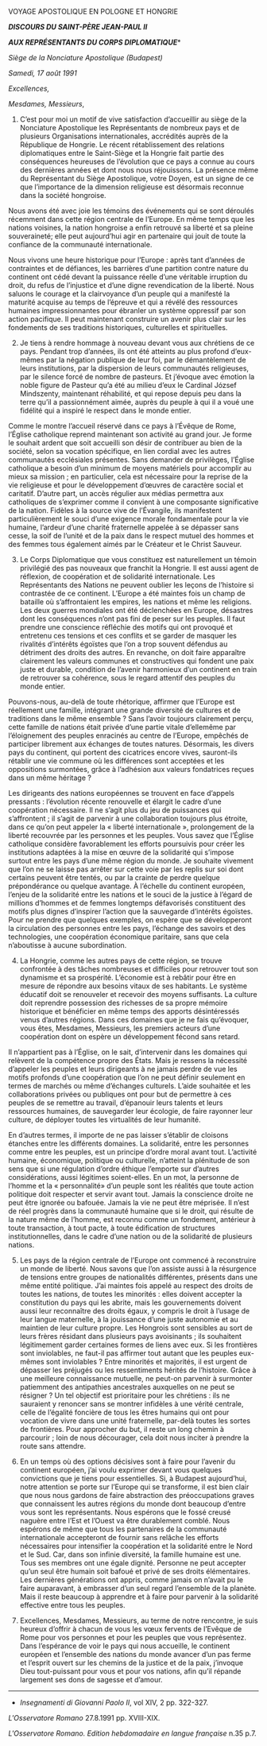 VOYAGE APOSTOLIQUE EN POLOGNE ET HONGRIE

***DISCOURS DU SAINT-PÈRE JEAN-PAUL II***

***AUX REPRÉSENTANTS DU CORPS DIPLOMATIQUE****

*Siège de la Nonciature Apostolique (Budapest)*

*Samedi, 17 août 1991*

*Excellences,*

*Mesdames, Messieurs*,

1. C’est pour moi un motif de vive satisfaction d’accueillir au siège de la Nonciature Apostolique les Représentants de nombreux pays et de plusieurs Organisations internationales, accrédités auprès de la République de Hongrie. Le récent rétablissement des relations diplomatiques entre le Saint-Siège et la Hongrie fait partie des conséquences heureuses de l’évolution que ce pays a connue au cours des dernières années et dont nous nous réjouissons. La présence même du Représentant du Siège Apostolique, votre Doyen, est un signe de ce que l’importance de la dimension religieuse est désormais reconnue dans la société hongroise.

Nous avons été avec joie les témoins des événements qui se sont déroulés récemment dans cette région centrale de l’Europe. En même temps que les nations voisines, la nation hongroise a enfin retrouvé sa liberté et sa pleine souveraineté; elle peut aujourd’hui agir en partenaire qui jouit de toute la confiance de la communauté internationale.

Nous vivons une heure historique pour l’Europe : après tant d’années de contraintes et de défiances, les barrières d’une partition contre nature du continent ont cédé devant la puissance réelle d’une véritable irruption du droit, du refus de l’injustice et d’une digne revendication de la liberté. Nous saluons le courage et la clairvoyance d’un peuple qui a manifesté la maturité acquise au temps de l’épreuve et qui a révélé des ressources humaines impressionnantes pour ébranler un système oppressif par son action pacifique. Il peut maintenant construire un avenir plus clair sur les fondements de ses traditions historiques, culturelles et spirituelles.

2. Je tiens à rendre hommage à nouveau devant vous aux chrétiens de ce pays. Pendant trop d’années, ils ont été atteints au plus profond d’eux-mêmes par la négation publique de leur foi, par le démantèlement de leurs institutions, par la dispersion de leurs communautés religieuses, par le silence forcé de nombre de pasteurs. Et j’évoque avec émotion la noble figure de Pasteur qu’a été au milieu d’eux le Cardinal József Mindszenty, maintenant réhabilité, et qui repose depuis peu dans la terre qu’il a passionnément aimée, auprès du peuple à qui il a voué une fidélité qui a inspiré le respect dans le monde entier.

Comme le montre l’accueil réservé dans ce pays à l’Évêque de Rome, l’Église catholique reprend maintenant son activité au grand jour. Je forme le souhait ardent que soit accueilli son désir de contribuer au bien de la société, selon sa vocation spécifique, en lien cordial avec les autres communautés ecclésiales présentes. Sans demander de privilèges, l’Église catholique a besoin d’un minimum de moyens matériels pour accomplir au mieux sa mission ; en particulier, cela est nécessaire pour la reprise de la vie religieuse et pour le développement d’œuvres de caractère social et caritatif. D’autre part, un accès régulier aux médias permettra aux catholiques de s’exprimer comme il convient à une composante significative de la nation. Fidèles à la source vive de l’Évangile, ils manifestent particulièrement le souci d’une exigence morale fondamentale pour la vie humaine, l’ardeur d’une charité fraternelle appelée à se dépasser sans cesse, la soif de l’unité et de la paix dans le respect mutuel des hommes et des femmes tous également aimés par le Créateur et le Christ Sauveur.

3. Le Corps Diplomatique que vous constituez est naturellement un témoin privilégié des pas nouveaux que franchit la Hongrie. Il est aussi agent de réflexion, de coopération et de solidarité internationale. Les Représentants des Nations ne peuvent oublier les leçons de l’histoire si contrastée de ce continent. L’Europe a été maintes fois un champ de bataille où s’affrontaient les empires, les nations et même les religions. Les deux guerres mondiales ont été déclenchées en Europe, désastres dont les conséquences n’ont pas fini de peser sur les peuples. Il faut prendre une conscience réfléchie des motifs qui ont provoqué et entretenu ces tensions et ces conflits et se garder de masquer les rivalités d’intérêts égoïstes que l’on a trop souvent défendus au détriment des droits des autres. En revanche, on doit faire apparaître clairement les valeurs communes et constructives qui fondent une paix juste et durable, condition de l’avenir harmonieux d’un continent en train de retrouver sa cohérence, sous le regard attentif des peuples du monde entier.

Pouvons-nous, au-delà de toute rhétorique, affirmer que l’Europe est réellement une famille, intégrant une grande diversité de cultures et de traditions dans le même ensemble ? Sans l’avoir toujours clairement perçu, cette famille de nations était privée d’une partie vitale d’ellemême par l’éloignement des peuples enracinés au centre de l’Europe, empêchés de participer librement aux échanges de toutes natures. Désormais, les divers pays du continent, qui portent des cicatrices encore vives, sauront-ils rétablir une vie commune où les différences sont acceptées et les oppositions surmontées, grâce à l’adhésion aux valeurs fondatrices reçues dans un même héritage ?

Les dirigeants des nations européennes se trouvent en face d’appels pressants : l’évolution récente renouvelle et élargit le cadre d’une coopération nécessaire. Il ne s’agit plus du jeu de puissances qui s’affrontent ; il s’agit de parvenir à une collaboration toujours plus étroite, dans ce qu’on peut appeler la « liberté internationale », prolongement de la liberté recouvrée par les personnes et les peuples. Vous savez que l’Église catholique considère favorablement les efforts poursuivis pour créer les institutions adaptées à la mise en œuvre de la solidarité qui s’impose surtout entre les pays d’une même région du monde. Je souhaite vivement que l’on ne se laisse pas arrêter sur cette voie par les replis sur soi dont certains peuvent être tentés, ou par la crainte de perdre quelque prépondérance ou quelque avantage. À l’échelle du continent européen, l’enjeu de la solidarité entre les nations et le souci de la justice à l’égard de millions d’hommes et de femmes longtemps défavorisés constituent des motifs plus dignes d’inspirer l’action que la sauvegarde d’intérêts égoïstes. Pour ne prendre que quelques exemples, on espère que se développeront la circulation des personnes entre les pays, l’échange des savoirs et des technologies, une coopération économique paritaire, sans que cela n’aboutisse à aucune subordination.

4. La Hongrie, comme les autres pays de cette région, se trouve confrontée à des tâches nombreuses et difficiles pour retrouver tout son dynamisme et sa prospérité. L’économie est à rebâtir pour être en mesure de répondre aux besoins vitaux de ses habitants. Le système éducatif doit se renouveler et recevoir des moyens suffisants. La culture doit reprendre possession des richesses de sa propre mémoire historique et bénéficier en même temps des apports désintéressés venus d’autres régions. Dans ces domaines que je ne fais qu’évoquer, vous êtes, Mesdames, Messieurs, les premiers acteurs d’une coopération dont on espère un développement fécond sans retard.

Il n’appartient pas à l’Église, on le sait, d’intervenir dans les domaines qui relèvent de la compétence propre des États. Mais je ressens la nécessité d’appeler les peuples et leurs dirigeants à ne jamais perdre de vue les motifs profonds d’une coopération que l’on ne peut définir seulement en termes de marchés ou même d’échanges culturels. L’aide souhaitée et les collaborations privées ou publiques ont pour but de permettre à ces peuples de se remettre au travail, d’épanouir leurs talents et leurs ressources humaines, de sauvegarder leur écologie, de faire rayonner leur culture, de déployer toutes les virtualités de leur humanité.

En d’autres termes, il importe de ne pas laisser s’établir de cloisons étanches entre les différents domaines. La solidarité, entre les personnes comme entre les peuples, est un principe d’ordre moral avant tout. L’activité humaine, économique, politique ou culturelle, n’atteint la plénitude de son sens que si une régulation d’ordre éthique l’emporte sur d’autres considérations, aussi légitimes soient-elles. En un mot, la personne de l’homme et la « personnalité» d’un peuple sont les réalités que toute action politique doit respecter et servir avant tout. Jamais la conscience droite ne peut être ignorée ou bafouée. Jamais la vie ne peut être méprisée. Il n’est de réel progrès dans la communauté humaine que si le droit, qui résulte de la nature même de l’homme, est reconnu comme un fondement, antérieur à toute transaction, à tout pacte, à toute édification de structures institutionnelles, dans le cadre d’une nation ou de la solidarité de plusieurs nations.

5. Les pays de la région centrale de l’Europe ont commencé à reconstruire un monde de liberté. Nous savons que l’on assiste aussi à la résurgence de tensions entre groupes de nationalités différentes, présents dans une même entité politique. J’ai maintes fois appelé au respect des droits de toutes les nations, de toutes les minorités : elles doivent accepter la constitution du pays qui les abrite, mais les gouvernements doivent aussi leur reconnaître des droits égaux, y compris le droit à l’usage de leur langue maternelle, à la jouissance d’une juste autonomie et au maintien de leur culture propre. Les Hongrois sont sensibles au sort de leurs frères résidant dans plusieurs pays avoisinants ; ils souhaitent légitimement garder certaines formes de liens avec eux. Si les frontières sont inviolables, ne faut-il pas affirmer tout autant que les peuples eux-mêmes sont inviolables ? Entre minorités et majorités, il est urgent de dépasser les préjugés ou les ressentiments hérités de l’histoire. Grâce à une meilleure connaissance mutuelle, ne peut-on parvenir à surmonter patiemment des antipathies ancestrales auxquelles on ne peut se résigner ? Un tel objectif est prioritaire pour les chrétiens : ils ne sauraient y renoncer sans se montrer infidèles à une vérité centrale, celle de l’égalité foncière de tous les êtres humains qui ont pour vocation de vivre dans une unité fraternelle, par-delà toutes les sortes de frontières. Pour approcher du but, il reste un long chemin à parcourir ; loin de nous décourager, cela doit nous inciter à prendre la route sans attendre.

6. En un temps où des options décisives sont à faire pour l’avenir du continent européen, j’ai voulu exprimer devant vous quelques convictions que je tiens pour essentielles. Si, à Budapest aujourd’hui, notre attention se porte sur l’Europe qui se transforme, il est bien clair que nous nous gardons de faire abstraction des préoccupations graves que connaissent les autres régions du monde dont beaucoup d’entre vous sont les représentants. Nous espérons que le fossé creusé naguère entre l’Est et l’Ouest va être durablement comblé. Nous espérons de même que tous les partenaires de la communauté internationale accepteront de fournir sans relâche les efforts nécessaires pour intensifier la coopération et la solidarité entre le Nord et le Sud. Car, dans son infinie diversité, la famille humaine est une. Tous ses membres ont une égale dignité. Personne ne peut accepter qu’un seul être humain soit bafoué et privé de ses droits élémentaires. Les dernières générations ont appris, comme jamais on n’avait pu le faire auparavant, à embrasser d’un seul regard l’ensemble de la planète. Mais il reste beaucoup à apprendre et à faire pour parvenir à la solidarité effective entre tous les peuples.

7. Excellences, Mesdames, Messieurs, au terme de notre rencontre, je suis heureux d’offrir à chacun de vous les vœux fervents de l’Evêque de Rome pour vos personnes et pour les peuples que vous représentez. Dans l’espérance de voir le pays qui nous accueille, le continent européen et l’ensemble des nations du monde avancer d’un pas ferme et l’esprit ouvert sur les chemins de la justice et de la paix, j’invoque Dieu tout-puissant pour vous et pour vos nations, afin qu’il répande largement ses dons de sagesse et d’amour.

* * *

* *Insegnamenti di Giovanni Paolo II*, vol XIV, 2 pp. 322-327.

*L'Osservatore Romano* 27.8.1991 pp. XVIII-XIX.

*L'Osservatore Romano. Edition hebdomadaire en langue française* n.35 p.7.